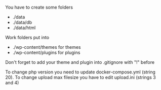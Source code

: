 You have to create some folders
- ./data
- ./data/db
- ./data/html

Work folders put into 
- ./wp-content/themes for themes
- ./wp-content/plugins for plugins

Don't forget to add your theme and plugin into .gitignore with "!" before

To change php version you need to update docker-compose.yml (string 20). To change upload max filesize you have to edit upload.ini (strings 3 and 4)
